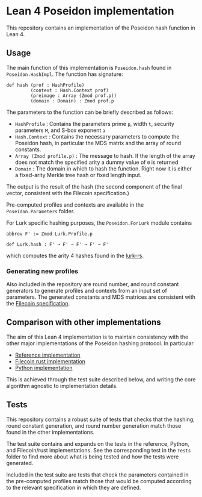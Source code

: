# Lean 4 Poseidon implementation

This repository contains an implementation of the Poseidon hash function in Lean 4.

## Usage

The main function of this implementation is `Poseidon.hash` found in `Poseidon.HashImpl`. The function has signature:

```lean
def hash (prof : HashProfile) 
         (context : Hash.Context prof)
         (preimage : Array (Zmod prof.p)) 
         (domain : Domain) : Zmod prof.p
```

The parameters to the function can be briefly described as follows:

* `HashProfile` : Contains the parameters prime `p`, width `t`, security parameters `M`, and S-box exponent `a`
* `Hash.Context` : Contains the necessary parameters to compute the Poseidon hash, in particular
  the MDS matrix and the array of round constants.
* `Array (Zmod profile.p)` : The message to hash. If the length of the array does not match the specified arity
  a dummy value of `0` is returned
* `Domain` : The domain in which to hash the function. Right now it is either a fixed-arity Merkle tree hash
  or fixed length input. 

The output is the result of the hash (the second component of the final vector, consistent with the 
Filecoin specification.)

Pre-computed profiles and contexts are available in the `Poseidon.Parameters` folder.

For Lurk specific hashing purposes, the `Poseidon.ForLurk` module contains 
```lean
abbrev F' := Zmod Lurk.Profile.p

def Lurk.hash : F' → F' → F' → F' → F'
```
which computes the arity 4 hashes found in the [lurk-rs](https://github.com/lurk-lang/lurk-rs/). 

### Generating new profiles

Also included in the repository are round number, and round constant generators to generate profiles
and contexts from an input set of parameters. The generated constants and MDS matrices are consistent
with the [Filecoin specification](https://spec.filecoin.io/algorithms/crypto/poseidon/).

## Comparison with other implementations

The aim of this Lean 4 implementation is to maintain consistency with the other major implementations
of the Poseidon hashing protocol. In particular

* [Reference implementation](https://github.com/filecoin-project/neptune)
* [Filecoin rust implementation](https://github.com/filecoin-project/neptune)
* [Python implementation](https://github.com/ingonyama-zk/poseidon-hash)

This is achieved through the test suite described below, and writing the core algorithm agnostic to
implementation details.

## Tests

This repository contains a robust suite of tests that checks that the hashing, round constant
generation, and round number generation match those found in the other implementations.

The test suite contains and expands on the tests in the reference, Python, and Filecoin/rust 
implementations. See the corresponding test in the `Tests` folder to find more about what is being
tested and how the tests were generated.

Included in the test suite are tests that check the parameters contained in the pre-computed profiles
match those that would be computed according to the relevant specification in which they are defined.
